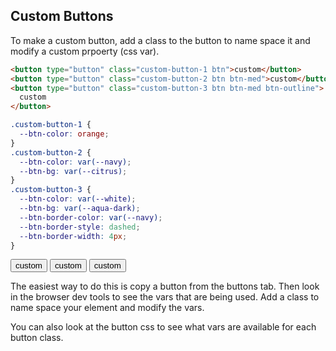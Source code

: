 ## Custom Buttons

To make a custom button, add a class to the button to name space it and modify a custom prpoerty (css var).

```html
<button type="button" class="custom-button-1 btn">custom</button>
<button type="button" class="custom-button-2 btn btn-med">custom</button>
<button type="button" class="custom-button-3 btn btn-med btn-outline">
  custom
</button>
```

```css
.custom-button-1 {
  --btn-color: orange;
}
.custom-button-2 {
  --btn-color: var(--navy);
  --btn-bg: var(--citrus);
}
.custom-button-3 {
  --btn-color: var(--white);
  --btn-bg: var(--aqua-dark);
  --btn-border-color: var(--navy);
  --btn-border-style: dashed;
  --btn-border-width: 4px;
}
```

<div class="border solid border-navy p-5 my-5 my-5">
	<button type="button" class="custom-button-1 btn">custom</button>
	<button type="button" class="custom-button-2 btn btn-med">custom</button>
	<button type="button" class="custom-button-3 btn btn-med btn-outline">custom</button>
</div>

The easiest way to do this is copy a button from the buttons tab. Then look in the browser dev tools to see the vars that are being used. Add a class to name space your element and modify the vars.

You can also look at the button css to see what vars are available for each button class.
